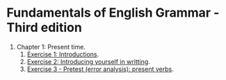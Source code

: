 # Fundamentals of English Grammar - Third edition

1. Chapter 1: Present time.
   1. [Exercise 1: Introductions](chater_1-present_time/exercise1.md).
   2. [Exercise 2: Introducing yourself in writting](chater_1-present_time/exercise2.md).
   3. [Exercise 3 - Pretest (error analysis): present verbs](chater_1-present_time/exercise3.md).